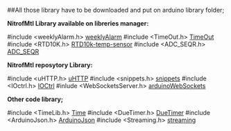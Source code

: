 ##All those library have to be downloaded and put on arduino library folder;


**NitrofMtl Library available on libreries manager:** 

#include <weeklyAlarm.h>	[weeklyAlarm](https://github.com/NitrofMtl/weeklyAlarm) 
#include <TimeOut.h>		[TimeOut](https://github.com/NitrofMtl/TimeOut) 
#include <RTD10K.h>			[RTD10k-temp-sensor](https://github.com/NitrofMtl/RTD10k-temp-sensor) 
#include <ADC_SEQR.h>		[ADC_SEQR](https://github.com/NitrofMtl/ADC_SEQR) 



**NitrofMtl reposytory Library:** 

#include <uHTTP.h>			[uHTTP](https://github.com/NitrofMtl/uHTTP) 
#include <snippets.h>		[snippets](https://github.com/NitrofMtl/snippets) 
#include <IOctrl.h>			[IOCtrl](https://github.com/NitrofMtl/IOCtrl) 
#inlude <WebSocketsServer.h> [arduinoWebSockets](https://github.com/NitrofMtl/arduinoWebSockets) 


**Other code library;** 

#include <TimeLib.h>		[Time](https://github.com/PaulStoffregen/Time) 
#include <DueTimer.h>		[DueTimer](https://github.com/ivanseidel/DueTimer) 
#include <ArduinoJson.h>	[ArduinoJson](https://github.com/bblanchon/ArduinoJson) 
#include <Streaming.h>		[streaming](http://arduiniana.org/libraries/streaming/) 

